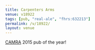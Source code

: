 ```yaml
---
title: Carpenters Arms
venue: v18922
tags: [pub, "real-ale", "fhrs:632213"]
permalink: /v/18922/
layout: venue
---
```

<a href="/wiki/camra">CAMRA</a> 2015 pub of the year!